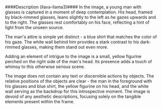 ####Description (llava-llama3)####
In the image, a young man with glasses is captured in a moment of deep contemplation. His head, framed by black-rimmed glasses, leans slightly to the left as he gazes upwards and to the right. The glasses rest comfortably on his face, reflecting a hint of light from the unseen source.

The man's attire is simple yet distinct - a blue shirt that matches the color of his gaze. The white wall behind him provides a stark contrast to his dark-rimmed glasses, making them stand out even more.

Adding an element of intrigue to the image is a small, yellow figurine perched on the right side of the man's head. Its presence adds a touch of whimsy to this otherwise serious scene.

The image does not contain any text or discernible actions by objects. The relative positions of the objects are clear - the man in the foreground with his glasses and blue shirt, the yellow figurine on his head, and the white wall serving as the backdrop for this introspective moment. The image is devoid of any aesthetic descriptions, focusing solely on the tangible elements present within the frame.
